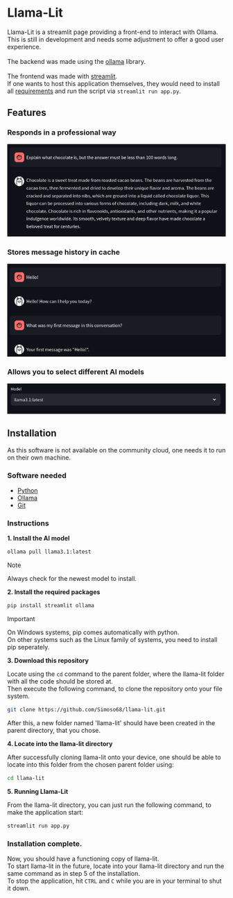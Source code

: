 # Llama-Lit

Llama-Lit is a streamlit page providing a front-end to interact with Ollama. \
This is still in development and needs some adjustment to offer a good user experience. \
\
The backend was made using the [ollama](https://github.com/ollama/ollama-python) library. \
\
The frontend was made with [streamlit](https://streamlit.io). \
If one wants to host this application themselves, they would need to install all [requirements](https://github.com/Simoso68/llama-lit/blob/main/requirements.txt) and run the script via ```streamlit run app.py```.

## Features

### Responds in a professional way

![Image - AI Answer](https://raw.githubusercontent.com/Simoso68/llama-lit/main/images/demo_ai_answer.png)

### Stores message history in cache

![Image - Message History](https://raw.githubusercontent.com/Simoso68/llama-lit/main/images/demo_stores_history.png)

### Allows you to select different AI models

![Image - Select Model](https://raw.githubusercontent.com/Simoso68/llama-lit/main/images/demo_select_model.png)

## Installation

As this software is not available on the community cloud, one needs it to run on their own machine.

### Software needed

- [Python](https://www.python.org)
- [Ollama](https://ollama.com)
- [Git](https://git-scm.com)

### Instructions

**1. Install the AI model**

```sh
ollama pull llama3.1:latest
```

> [!NOTE]
> Always check for the newest model to install.

**2. Install the required packages**

```sh
pip install streamlit ollama
```

> [!IMPORTANT]
> On Windows systems, pip comes automatically with python. \
> On other systems such as the Linux family of systems, you need to install pip seperately.

**3. Download this repository**

Locate using the ```cd``` command to the parent folder, where the llama-lit folder with all the code should be stored at. \
Then execute the following command, to clone the repository onto your file system.

```sh
git clone https://github.com/Simoso68/llama-lit.git
```

After this, a new folder named 'llama-lit' should have been created in the parent directory, that you chose.

**4. Locate into the llama-lit directory**

After successfully cloning llama-lit onto your device, one should be able to locate into this folder from the chosen parent folder using:

```sh
cd llama-lit
```

**5. Running Llama-Lit**

From the llama-lit directory, you can just run the following command, to make the application start:

```sh
streamlit run app.py
```

### Installation complete.

Now, you should have a functioning copy of llama-lit. \
To start llama-lit in the future, locate into your llama-lit directory and run the same command as in step 5 of the installation. \
To stop the application, hit ```CTRL``` and ```C``` while you are in your terminal to shut it down.
